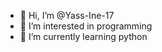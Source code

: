 - 👋 Hi, I’m @Yass-Ine-17
- 👀 I’m interested in programming
- 🌱 I’m currently learning python

<!---
Yass-Ine-17/Yass-Ine-17 is a ✨ special ✨ repository because its `README.md` (this file) appears on your GitHub profile.
You can click the Preview link to take a look at your changes.
--->
